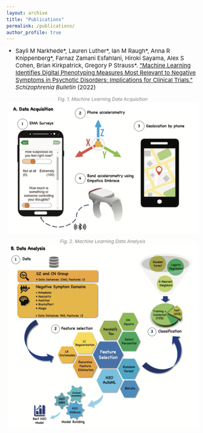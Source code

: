 ```yaml
---
layout: archive
title: "Publications"
permalink: /publications/
author_profile: true
---
```


<ul>
  <li style="font-size:15px">Sayli M Narkhede*, Lauren Luther*, Ian M Raugh*, Anna R Knippenberg*, Farnaz Zamani Esfahlani, Hiroki Sayama, Alex S Cohen, Brian Kirkpatrick, Gregory P Strauss*. <a href="https://pubmed.ncbi.nlm.nih.gov/34915570/">"Machine Learning Identifies Digital Phenotyping Measures Most Relevant to Negative Symptoms in Psychotic Disorders: Implications for Clinical Trials."</a><i> Schizophrenia Bulletin</i> (2022)</li>
</ul>


<p style="font-size:12px; color:grey; font-style: italic; text-align: center;">Fig. 1. Machine Learning Data Acquisition
    <img src="/images/data_acquisition.png" alt="Machine Learning Analysis" style="display: block; margin-left: auto; margin-right: auto; width: 500px;">
</p>
<p style="font-size:12px; color:grey; font-style: italic; text-align: center;">Fig. 2. Machine Learning Data Analysis
    <img src="/images/data_analysis.png" alt="Machine Learning Analysis" style="display: block; margin-left: auto; margin-right: auto; width: 500px;">
</p>
